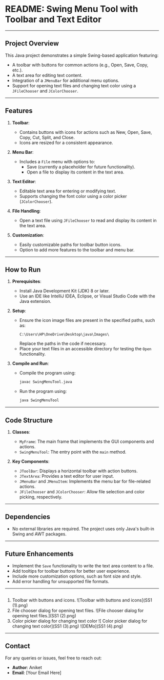# README: Swing Menu Tool with Toolbar and Text Editor

---

## Project Overview
This Java project demonstrates a simple Swing-based application featuring:
- A toolbar with buttons for common actions (e.g., Open, Save, Copy, etc.).
- A text area for editing text content.
- Integration of a `JMenuBar` for additional menu options.
- Support for opening text files and changing text color using a `JFileChooser` and `JColorChooser`.

---

## Features
1. **Toolbar**:
   - Contains buttons with icons for actions such as New, Open, Save, Copy, Cut, Split, and Close.
   - Icons are resized for a consistent appearance.

2. **Menu Bar**:
   - Includes a `File` menu with options to:
     - Save (currently a placeholder for future functionality).
     - Open a file to display its content in the text area.

3. **Text Editor**:
   - Editable text area for entering or modifying text.
   - Supports changing the font color using a color picker (`JColorChooser`).

4. **File Handling**:
   - Open a text file using `JFileChooser` to read and display its content in the text area.

5. **Customization**:
   - Easily customizable paths for toolbar button icons.
   - Option to add more features to the toolbar and menu bar.

---

## How to Run
1. **Prerequisites**:
   - Install Java Development Kit (JDK) 8 or later.
   - Use an IDE like IntelliJ IDEA, Eclipse, or Visual Studio Code with the Java extension.

2. **Setup**:
   - Ensure the icon image files are present in the specified paths, such as:
     ```
     C:\Users\HP\OneDrive\Desktop\java\Images\
     ```
     Replace the paths in the code if necessary.
   - Place your text files in an accessible directory for testing the `Open` functionality.

3. **Compile and Run**:
   - Compile the program using:
     ```bash
     javac SwingMenuTool.java
     ```
   - Run the program using:
     ```bash
     java SwingMenuTool
     ```

---

## Code Structure
1. **Classes**:
   - `MyFrame`: The main frame that implements the GUI components and actions.
   - `SwingMenuTool`: The entry point with the `main` method.

2. **Key Components**:
   - `JToolBar`: Displays a horizontal toolbar with action buttons.
   - `JTextArea`: Provides a text editor for user input.
   - `JMenuBar` and `JMenuItem`: Implements the menu bar for file-related actions.
   - `JFileChooser` and `JColorChooser`: Allow file selection and color picking, respectively.

---

## Dependencies
- No external libraries are required. The project uses only Java's built-in Swing and AWT packages.

---

## Future Enhancements
- Implement the `Save` functionality to write the text area content to a file.
- Add tooltips for toolbar buttons for better user experience.
- Include more customization options, such as font size and style.
- Add error handling for unsupported file formats.

---

## 
1. Toolbar with buttons and icons.
   ![Toolbar with buttons and icons](SS1 (1).png)
2. File chooser dialog for opening text files.
   ![File chooser dialog for opening text files.](SS1 (2).png)
3. Color picker dialog for changing text color
    ![ Color picker dialog for changing text color](SS1 (3).png)
   ![DEMo](SS1 (4).png)

---

## Contact
For any queries or issues, feel free to reach out:
- **Author**: Aniket  
- **Email**: [Your Email Here]  
